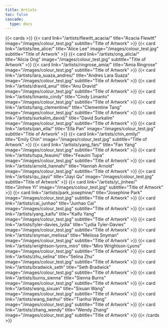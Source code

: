 ```yaml
---
title: Artists
toc: false
cascade:
  type: docs
---
```


{{< cards >}}
  {{< card link="/artists/flewitt_acacia/" title="Acacia Flewitt" image="/images/colour_test.jpg" subtitle="Title of Artwork" >}}
  {{< card link="/artists/lee_alice/" title="Alice Lee" image="/images/colour_test.jpg" subtitle="Title of Artwork" >}}
  {{< card link="/artists/ong_alicia/" title="Alicia Ong" image="/images/colour_test.jpg" subtitle="Title of Artwork" >}}
  {{< card link="/artists/ringrose_amia/" title="Amia Ringrose" image="/images/colour_test.jpg" subtitle="Title of Artwork" >}}
  {{< card link="/artists/lara_suaza_andres/" title="Andres Lara Suaza" image="/images/colour_test.jpg" subtitle="Title of Artwork" >}}
  {{< card link="/artists/dravid_anu/" title="Anu Dravid" image="/images/colour_test.jpg" subtitle="Title of Artwork" >}}
  {{< card link="/artists/limanto_cindy" title="Cindy Limanto" image="/images/colour_test.jpg" subtitle="Title of Artwork" >}}
  {{< card link="/artists/tang_clementine/" title="Clementine Tang" image="/images/colour_test.jpg" subtitle="Title of Artwork" >}}
  {{< card link="/artists/surkalim_david/" title="David Surkalim" image="/images/colour_test.jpg" subtitle="Title of Artwork" >}}
  {{< card link="/artists/pan_ella/" title="Ella Pan" image="/images/colour_test.jpg" subtitle="Title of Artwork" >}}
  {{< card link="/artists/chin_emily/" title="Emily Chin" image="/images/colour_test.jpg" subtitle="Title of Artwork" >}}
  {{< card link="/artists/yang_fan/" title="Fan Yang" image="/images/colour_test.jpg" subtitle="Title of Artwork" >}}
  {{< card link="/artists/tupa_feauini/" title="Feauini Tupa" image="/images/colour_test.jpg" subtitle="Title of Artwork" >}}
  {{< card link="/artists/arnold_hannah/" title="Hannah Arnold" image="/images/colour_test.jpg" subtitle="Title of Artwork" >}}
  {{< card link="/artists/qu_jiayi/" title="Jiayi Qu" image="/images/colour_test.jpg" subtitle="Title of Artwork" >}}
  {{< card link="/artists/yi_jinhee/" title="Jinhee Yi" image="/images/colour_test.jpg" subtitle="Title of Artwork" >}}
  {{< card link="/artists/park_josephine/" title="Josephine Park" image="/images/colour_test.jpg" subtitle="Title of Artwork" >}}
  {{< card link="/artists/cai_junhao" title="Junhao Cai" image="/images/colour_test.jpg" subtitle="Title of Artwork" >}}
  {{< card link="/artists/yang_kaifu" title="Kaifu Yang" image="/images/colour_test.jpg" subtitle="Title of Artwork" >}}
  {{< card link="/artists/tyler-davies_lydia" title="Lydia Tyler-Davies" image="/images/colour_test.jpg" subtitle="Title of Artwork" >}}
  {{< card link="/artists/snyman_melissa" title="Melissa Snyman" image="/images/colour_test.jpg" subtitle="Title of Artwork" >}}
  {{< card link="/artists/wrightson-lyons_miro" title="Miro Wrightson-Lyons" image="/images/colour_test.jpg" subtitle="Title of Artwork" >}}
  {{< card link="/artists/zhu_selina" title="Selina Zhu" image="/images/colour_test.jpg" subtitle="Title of Artwork" >}}
  {{< card link="/artists/bradwick_seth" title="Seth Bradwick" image="/images/colour_test.jpg" subtitle="Title of Artwork" >}}
  {{< card link="/artists/burns_sienna" title="Sienna Burns" image="/images/colour_test.jpg" subtitle="Title of Artwork" >}}
  {{< card link="/artists/wang_sixuan" title="Sixuan Wang" image="/images/colour_test.jpg" subtitle="Title of Artwork" >}}
  {{< card link="/artists/wang_tianhui" title="Tianhui Wang" image="/images/colour_test.jpg" subtitle="Title of Artwork" >}}
  {{< card link="/artists/zhang_wendy" title="Wendy Zhang" image="/images/colour_test.jpg" subtitle="Title of Artwork" >}}
  {{< /cards >}}
